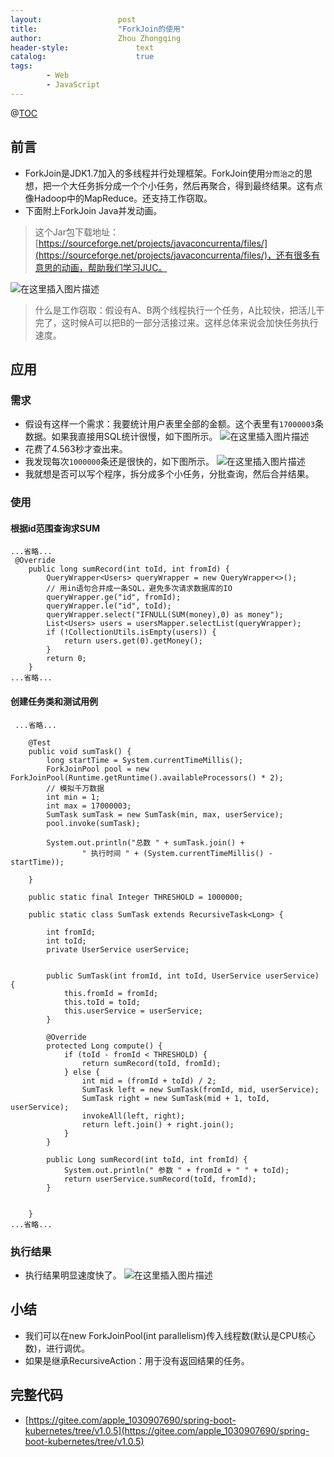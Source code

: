 ```yaml
---
layout:					post
title:					"ForkJoin的使用"
author:					Zhou Zhongqing
header-style:				text
catalog:					true
tags:
		- Web
		- JavaScript
---
```

@[TOC](目录)
## 前言
- ForkJoin是JDK1.7加入的多线程并行处理框架。ForkJoin使用`分而治之`的思想，把一个大任务拆分成一个个小任务，然后再聚合，得到最终结果。这有点像Hadoop中的MapReduce。还支持工作窃取。
- 下面附上ForkJoin Java并发动画。
>这个Jar包下载地址： [https://sourceforge.net/projects/javaconcurrenta/files/](https://sourceforge.net/projects/javaconcurrenta/files/)，还有很多有意思的动画，帮助我们学习JUC。

![在这里插入图片描述](https://i-blog.csdnimg.cn/blog_migrate/7e249254a7afce99e33ed1fc441d8846.gif)


> 什么是工作窃取：假设有A、B两个线程执行一个任务，A比较快，把活儿干完了，这时候A可以把B的一部分活接过来。这样总体来说会加快任务执行速度。


## 应用

### 需求
- 假设有这样一个需求：我要统计用户表里全部的金额。这个表里有`17000003`条数据。如果我直接用SQL统计很慢，如下图所示。
![在这里插入图片描述](https://i-blog.csdnimg.cn/blog_migrate/37afb066975451f6d2d4f5f9a7132514.png)
- 花费了4.563秒才查出来。
- 我发现每次`1000000`条还是很快的，如下图所示。
![在这里插入图片描述](https://i-blog.csdnimg.cn/blog_migrate/75b8a6e0b05557144638821e70432e8d.png)
- 我就想是否可以写个程序，拆分成多个小任务，分批查询，然后合并结果。

### 使用
#### 根据id范围查询求SUM

```
...省略...
 @Override
    public long sumRecord(int toId, int fromId) {
        QueryWrapper<Users> queryWrapper = new QueryWrapper<>();
        // 用in语句合并成一条SQL，避免多次请求数据库的IO
        queryWrapper.ge("id", fromId);
        queryWrapper.le("id", toId);
        queryWrapper.select("IFNULL(SUM(money),0) as money");
        List<Users> users = usersMapper.selectList(queryWrapper);
        if (!CollectionUtils.isEmpty(users)) {
            return users.get(0).getMoney();
        }
        return 0;
    }
...省略...

```
#### 创建任务类和测试用例

```
 ...省略...

    @Test
    public void sumTask() {
        long startTime = System.currentTimeMillis();
        ForkJoinPool pool = new ForkJoinPool(Runtime.getRuntime().availableProcessors() * 2);
        // 模拟千万数据
        int min = 1;
        int max = 17000003;
        SumTask sumTask = new SumTask(min, max, userService);
        pool.invoke(sumTask);

        System.out.println("总数 " + sumTask.join() +
                " 执行时间 " + (System.currentTimeMillis() - startTime));

    }

    public static final Integer THRESHOLD = 1000000;

    public static class SumTask extends RecursiveTask<Long> {

        int fromId;
        int toId;
        private UserService userService;


        public SumTask(int fromId, int toId, UserService userService) {
            this.fromId = fromId;
            this.toId = toId;
            this.userService = userService;
        }

        @Override
        protected Long compute() {
            if (toId - fromId < THRESHOLD) {
                return sumRecord(toId, fromId);
            } else {
                int mid = (fromId + toId) / 2;
                SumTask left = new SumTask(fromId, mid, userService);
                SumTask right = new SumTask(mid + 1, toId, userService);
                invokeAll(left, right);
                return left.join() + right.join();
            }
        }

        public Long sumRecord(int toId, int fromId) {
            System.out.println(" 参数 " + fromId + " " + toId);
            return userService.sumRecord(toId, fromId);
        }


    }
...省略...
```
### 执行结果
- 执行结果明显速度快了。
![在这里插入图片描述](https://i-blog.csdnimg.cn/blog_migrate/7d8c70685ee399eac54862cd40456283.png)

## 小结
- 我们可以在new ForkJoinPool(int parallelism)传入线程数(默认是CPU核心数)，进行调优。
- 如果是继承RecursiveAction：用于没有返回结果的任务。

## 完整代码
- [https://gitee.com/apple_1030907690/spring-boot-kubernetes/tree/v1.0.5](https://gitee.com/apple_1030907690/spring-boot-kubernetes/tree/v1.0.5)